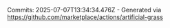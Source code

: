 Commits: 2025-07-07T13:34:34.476Z - Generated via https://github.com/marketplace/actions/artificial-grass
<br>
